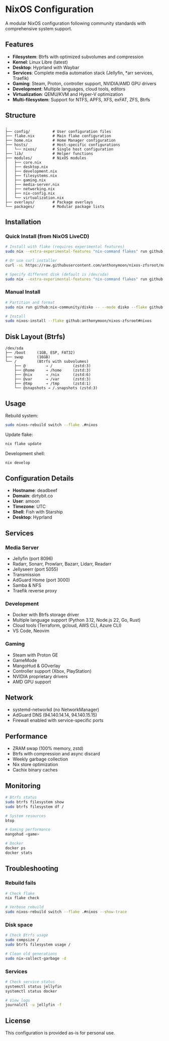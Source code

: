 # NixOS Configuration

A modular NixOS configuration following community standards with comprehensive system support.

## Features

- **Filesystem**: Btrfs with optimized subvolumes and compression
- **Kernel**: Linux Libre (latest)
- **Desktop**: Hyprland with Waybar
- **Services**: Complete media automation stack (Jellyfin, *arr services, Traefik)
- **Gaming**: Steam, Proton, controller support, NVIDIA/AMD GPU drivers
- **Development**: Multiple languages, cloud tools, editors
- **Virtualization**: QEMU/KVM and Hyper-V optimization
- **Multi-filesystem**: Support for NTFS, APFS, XFS, exFAT, ZFS, Btrfs

## Structure

```
.
├── config/          # User configuration files
├── flake.nix        # Main flake configuration
├── home.nix         # Home Manager configuration  
├── hosts/           # Host-specific configurations
│   └── nixos/       # Single host configuration
├── lib/             # Helper functions
├── modules/         # NixOS modules
│   ├── core.nix
│   ├── desktop.nix
│   ├── development.nix
│   ├── filesystems.nix
│   ├── gaming.nix
│   ├── media-server.nix
│   ├── networking.nix
│   ├── nix-config.nix
│   └── virtualization.nix
├── overlays/        # Package overlays
└── packages/        # Modular package lists
```

## Installation

### Quick Install (from NixOS LiveCD)

```bash
# Install with flake (requires experimental features)
sudo nix --extra-experimental-features "nix-command flakes" run github:anthonymoon/nixos-zfsroot#install

# Or use curl installer
curl -sL https://raw.githubusercontent.com/anthonymoon/nixos-zfsroot/main/install.sh | sudo bash

# Specify different disk (default is /dev/sda)
sudo nix --extra-experimental-features "nix-command flakes" run github:anthonymoon/nixos-zfsroot#install -- /dev/nvme0n1
```

### Manual Install

```bash
# Partition and format
sudo nix run github:nix-community/disko -- --mode disko --flake github:anthonymoon/nixos-zfsroot#nixos

# Install
sudo nixos-install --flake github:anthonymoon/nixos-zfsroot#nixos
```

## Disk Layout (Btrfs)

```
/dev/sda
├── /boot     (1GB, ESP, FAT32)
├── swap      (16GB)
└── /         (Btrfs with subvolumes)
    ├── @         → /         (zstd:3)
    ├── @home     → /home     (zstd:3)
    ├── @nix      → /nix      (zstd:6)
    ├── @var      → /var      (zstd:3)
    ├── @tmp      → /tmp      (zstd:1)
    └── @snapshots → /.snapshots (zstd:3)
```

## Usage

Rebuild system:
```bash
sudo nixos-rebuild switch --flake .#nixos
```

Update flake:
```bash
nix flake update
```

Development shell:
```bash
nix develop
```

## Configuration Details

- **Hostname**: deadbeef
- **Domain**: dirtybit.co
- **User**: amoon
- **Timezone**: UTC
- **Shell**: Fish with Starship
- **Desktop**: Hyprland

## Services

### Media Server
- Jellyfin (port 8096)
- Radarr, Sonarr, Prowlarr, Bazarr, Lidarr, Readarr
- Jellyseerr (port 5055)
- Transmission
- AdGuard Home (port 3000)
- Samba & NFS
- Traefik reverse proxy

### Development
- Docker with Btrfs storage driver
- Multiple language support (Python 3.12, Node.js 22, Go, Rust)
- Cloud tools (Terraform, gcloud, AWS CLI, Azure CLI)
- VS Code, Neovim

### Gaming
- Steam with Proton GE
- GameMode
- MangoHud & GOverlay
- Controller support (Xbox, PlayStation)
- NVIDIA proprietary drivers
- AMD GPU support

## Network

- systemd-networkd (no NetworkManager)
- AdGuard DNS (94.140.14.14, 94.140.15.15)
- Firewall enabled with service-specific ports

## Performance

- ZRAM swap (100% memory, zstd)
- Btrfs with compression and async discard
- Weekly garbage collection
- Nix store optimization
- Cachix binary caches

## Monitoring

```bash
# Btrfs status
sudo btrfs filesystem show
sudo btrfs filesystem df /

# System resources
btop

# Gaming performance
mangohud <game>

# Docker
docker ps
docker stats
```

## Troubleshooting

### Rebuild fails
```bash
# Check flake
nix flake check

# Verbose rebuild
sudo nixos-rebuild switch --flake .#nixos --show-trace
```

### Disk space
```bash
# Check Btrfs usage
sudo compsize /
sudo btrfs filesystem usage /

# Clean old generations
sudo nix-collect-garbage -d
```

### Services
```bash
# Check service status
systemctl status jellyfin
systemctl status docker

# View logs
journalctl -u jellyfin -f
```

## License

This configuration is provided as-is for personal use.